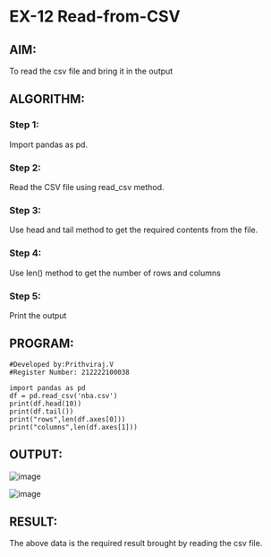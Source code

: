 # EX-12 Read-from-CSV

## AIM:
To read the csv file and bring it in the output

## ALGORITHM:
### Step 1:
Import pandas as pd.
### Step 2:
Read the CSV file using read_csv method.
### Step 3:
Use head and tail method to get the required contents from the file.
### Step 4:
Use len() method to get the number of rows and columns
### Step 5:
Print the output
## PROGRAM:
```
#Developed by:Prithviraj.V
#Register Number: 212222100038

import pandas as pd
df = pd.read_csv('nba.csv')
print(df.head(10))
print(df.tail())
print("rows",len(df.axes[0]))
print("columns",len(df.axes[1]))
```
## OUTPUT:

![image](https://github.com/user-attachments/assets/cd143a2e-8d26-4c24-9778-54b205cbf765)

![image](https://github.com/user-attachments/assets/a1433690-1405-407e-92c8-f79b67401c70)


## RESULT:
The above data is the required result brought by reading the csv file.
